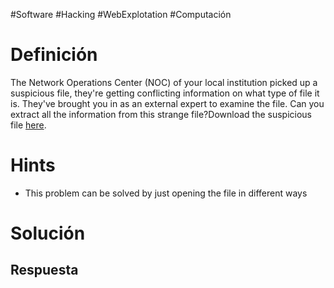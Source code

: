 #Software #Hacking #WebExplotation #Computación 
# Definición
The Network Operations Center (NOC) of your local institution picked up a suspicious file, they're getting conflicting information on what type of file it is. They've brought you in as an external expert to examine the file. Can you extract all the information from this strange file?Download the suspicious file [here](https://artifacts.picoctf.net/c_titan/9/flag2of2-final.pdf).
# Hints
- This problem can be solved by just opening the file in different ways
# Solución

## Respuesta
